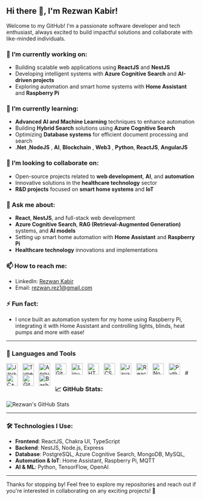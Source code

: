 ## Hi there 👋, I'm Rezwan Kabir!

Welcome to my GitHub! I'm a passionate software developer and tech enthusiast, always excited to build impactful solutions and collaborate with like-minded individuals.

### 🔭 I’m currently working on:
- Building scalable web applications using **ReactJS** and **NestJS**
- Developing intelligent systems with **Azure Cognitive Search** and **AI-driven projects**
- Exploring automation and smart home systems with **Home Assistant** and **Raspberry Pi**

### 🌱 I’m currently learning:
- **Advanced AI and Machine Learning** techniques to enhance automation
- Building **Hybrid Search** solutions using **Azure Cognitive Search**
- Optimizing **Database systems** for efficient document processing and search
- **.Net** ,**NodeJS** , **AI**, **Blockchain** , **Web3** , **Python**, **ReactJS**, **AngularJS**

### 👯 I’m looking to collaborate on:
- Open-source projects related to **web development**, **AI**, and **automation**
- Innovative solutions in the **healthcare technology** sector
- **R&D projects** focused on **smart home systems** and **IoT**

### 💬 Ask me about:
- **React**, **NestJS**, and full-stack web development
- **Azure Cognitive Search**, **RAG (Retrieval-Augmented Generation)** systems, and **AI models**
- Setting up smart home automation with **Home Assistant** and **Raspberry Pi**
- **Healthcare technology** innovations and implementations

### 📫 How to reach me:
- LinkedIn: [Rezwan Kabir](https://www.linkedin.com/in/rez1kabir/)
- Email: [rezwan.rez1@gmail.com](mailto:rezwan.rez1@gmail.com)


### ⚡ Fun fact:
- I once built an automation system for my home using Raspberry Pi, integrating it with Home Assistant and controlling lights, blinds, heat pumps and more with ease!

---
### 🧰 Languages and Tools

<img align="left" alt="Java" width="30px" style="padding-right:10px;" src="https://cdn.jsdelivr.net/gh/devicons/devicon/icons/java/java-original.svg"/>
<img align="left" alt="TypeScript" width="30px" style="padding-right:10px;" src="https://cdn.jsdelivr.net/gh/devicons/devicon/icons/typescript/typescript-plain.svg" />
<img align="left" alt="Angular" width="30px" style="padding-right:10px;" src="https://cdn.jsdelivr.net/gh/devicons/devicon/icons/angularjs/angularjs-plain.svg" />
<img align="left" alt="Git" width="30px" style="padding-right:10px;" src="https://cdn.jsdelivr.net/gh/devicons/devicon/icons/git/git-original.svg" />
<img align="left" alt="Linux" width="30px" style="padding-right:10px;" src="https://cdn.jsdelivr.net/gh/devicons/devicon/icons/linux/linux-original.svg" />
<img align="left" alt="HTML" width="30px" style="padding-right:10px;" src="https://cdn.jsdelivr.net/gh/devicons/devicon/icons/html5/html5-plain.svg" />
<img align="left" alt="CSS" width="30px" style="padding-right:10px;" src="https://cdn.jsdelivr.net/gh/devicons/devicon/icons/css3/css3-plain.svg" />
<img align="left" alt="JavaScript" width="30px" style="padding-right:10px;" src="https://cdn.jsdelivr.net/gh/devicons/devicon/icons/javascript/javascript-plain.svg" />
<img align="left" alt="React" width="30px" style="padding-right:10px;" src="https://cdn.jsdelivr.net/gh/devicons/devicon/icons/react/react-original.svg" />
<img align="left" alt="NodeJS" width="30px" style="padding-right:10px;" src="https://cdn.jsdelivr.net/gh/devicons/devicon/icons/nodejs/nodejs-original.svg" />
<img align="left" alt="Python" width="30px" style="padding-right:10px;" src="https://cdn.jsdelivr.net/gh/devicons/devicon/icons/python/python-plain.svg" />
<img align="left" alt="C++" width="30px" style="padding-right:10px;" src="https://cdn.jsdelivr.net/gh/devicons/devicon/icons/cplusplus/cplusplus-line.svg" />
<img align="left" alt="GitHub" width="30px" style="padding-right:10px;" src="https://cdn.jsdelivr.net/gh/devicons/devicon/icons/github/github-original.svg" />
<img align="left" alt="Bash" width="30px" style="padding-right:10px;" src="https://cdn.jsdelivr.net/gh/devicons/devicon/icons/bash/bash-original.svg" />
<br />
#

### 📈 GitHub Stats:

![Rezwan's GitHub Stats](https://github-readme-stats.vercel.app/api?username=rezwan&show_icons=true&hide_title=true&count_private=true&hide=prs&theme=radical)

---

### 🛠 Technologies I Use:
- **Frontend**: ReactJS, Chakra UI, TypeScript
- **Backend**: NestJS, Node.js, Express
- **Database**: PostgreSQL, Azure Cognitive Search, MongoDB, MySQL, 
- **Automation & IoT**: Home Assistant, Raspberry Pi, MQTT
- **AI & ML**: Python, TensorFlow, OpenAI

---

Thanks for stopping by! Feel free to explore my repositories and reach out if you're interested in collaborating on any exciting projects! 🚀
